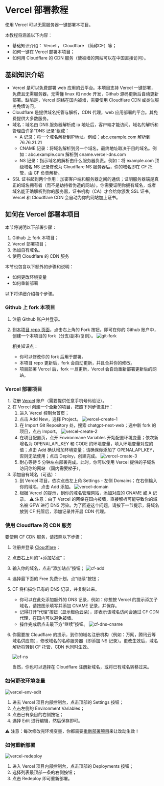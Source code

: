 # Vercel 部署教程
使用 Vercel 可以无需服务器一键部署本项目。

本教程将涵盖以下内容：
- 基础知识介绍： Vercel ， Cloudflare （简称CF）等；
- 如何一键在 Vercel 部署本项目；
- 如何用 Cloudflare 的 CDN 服务（使被墙的网站可以在中国直接访问）。


## 基础知识介绍
- Vercel 是可以免费部署 web 应用的云平台。本项目支持 Vercel 一键部署，免费且无需服务器，无需懂 linux 和 node 开发，Github 源码更新后自动更新部署。缺陷是，Vercel 网络在国内被墙，需要使用 Cloudflare CDN 或类似服务免墙访问。
- Cloudflare 是提供域名托管与解析，CDN 代理，web 应用部署的平台。其免费提供大多数服务。
- 域名：域名由 DNS 服务器解析成 ip 地址后，客户端才能访问。域名的解析和管理由许多“DNS 记录”组成：
  - A 记录：将一个域名解析到IP地址。例如：abc.example.com 解析到 76.76.21.21
  - CNAME 记录：将域名解析到另一个域名，最终地址取决于目的域名。例如：abc.example.com 解析到 cname.vercel-dns.com
  - NS 记录：指示域名的解析由什么服务器负责。例如：将 example.com 顶级域名 NS 记录修改为 Cloudflare NS 服务器后，你的域名即在 CF 托管，由 CF 负责解析。
- SSL 证书起到两个作用：加密客户端和服务器之间的通信；证明服务器端是真正的域名拥有者（而不是劫持者伪造的网站）。你需要证明你拥有域名，或者域名能正确解析到你的服务器，证书机构（CA）才会给你颁发 SSL 证书。Vercel 和 Cloudflare CDN 会自动为你的网站加上证书。


## 如何在 Vercel 部署本项目
本节将说明以下部署步骤：
1. Github 上 fork 本项目；
2. Vercel 部署项目；
3. 添加自有域名。
4. 使用 Cloudflare 的 CDN 服务

本节也包含以下额外的步骤和说明：
- 如何更改环境变量
- 如何重新部署

以下将详细介绍每个步骤。

### Github 上 fork 本项目
1. 注册 Github 账户并登录。
2. 到[本项目 repo 页面](https://github.com/Yidadaa/ChatGPT-Next-Web)，点击右上角的 Fork 按钮，即可在你的 Github 账户中，创建一个本项目的 fork（分支/副本/复刻）。
    ![git-fork](./images/vercel/git-fork.png)
    
    相关知识点：
    - 你可以修改你的 fork 后用于部署。
    - 本项目 repo 更新后，fork 会自动更新，并且合并你的修改。
    - 项目部署 Vercel 后，fork 一旦更新，Vercel 会自动重新部署更新后的网站。
    
### Vercel 部署项目
1. 注册 [Vercel](https://vercel.com) 账户（需要提供任意手机号码验证）。
2. 在 Vercel 创建一个全新的项目，按照下列步骤进行：
   1. 进入 Vercel 控制台首页；
   2. 点击 Add New，选择 Project。
        ![vercel-create-1](./images/vercel/vercel-create-1.jpg)
   4. 在 Import Git Repository 处，搜索 chatgpt-next-web；选中新 fork 的项目，点击 Import。
        ![vercel-create-2](./images/vercel/vercel-create-2.jpg)
   6. 在项目配置页，点开 Environmane Variables 开始配置环境变量；依次新增名为 OPENAI_API_KEY 和 CODE 的环境变量，填入环境变量对应的值；点击 Add 确认增加环境变量；请确保你添加了 OPENAI_API_KEY，否则无法使用；点击 Deploy，创建完成。
        ![vercel-create-3](./images/vercel/vercel-create-3.jpg)
   7. 耐心等待 5 分钟左右部署完成。此时，你可以使用 Vercel 提供的子域名访问你的网站 （国内需要梯子）。 
3. 添加自有域名（可选）：
   1. 到 Vercel 项目，依次点击左上角 Settings - 左侧 Domains；在右侧输入你的域名，点击 Add 添加。
        ![vercel-domain](./images/vercel/vercel-domain.png)
   2. 根据 Vercel 的提示，到你的域名管理网站，添加对应的 CNAME 或 A 记录。
        ⚠️️ 注意：由于 Vercel 的网络在国内被墙，直接解析可能导致你的域名被 GFW 进行 DNS 污染。为了回避这个问题，请按下一节提示，将域名放到 CF 托管后，添加记录并开启 CDN 代理。

### 使用 Cloudflare 的 CDN 服务
要使用 CF CDN 服务，请按照以下步骤：
1. 注册并登录 [Cloudflare](https://cloudflare.com)；
2. 点击右上角的“+添加站点”；
3. 输入你的域名，点击“添加站点”按钮；
    ![cf-add](./images/vercel/cf-add.png)
4. 选择最下面的 Free 免费计划，点“继续”按钮；
5. CF 将扫描你已有的 DNS 记录，并复制过来。
    - 你可以在此处添加额外的 DNS 记录，例如：你想按 Vercel 的提示添加子域名，请按图示填写并添加 CNAME 记录，并保存。
    - 记得打开“代理”按钮（显示橙色云朵），即表示该域名访问会通过 CF CDN 代理，在国内可以避免被墙。
    - 操作完成后点击最下方“继续”按钮。
    ![cf-dns-cname](./images/vercel/cf-dns-cname.png)
6. 你需要按 Cloudflare 的提示，到你的域名注册机构（例如：万网，腾讯云等域名供应商），修改域名的名称服务器（即添加 NS 记录）。更改生效后，域名解析将转到 CF 托管，CDN 也同时生效。
    
    ![cf-ns](./images/vercel/cf-ns.png)
    
    当然，你也可以选择在 Cloudflare 注册新域名，或将已有域名转移过来。

### 如何更改环境变量
![vercel-env-edit](./images/vercel/vercel-env-edit.jpg)
1. 进去 Vercel 项目内部控制台，点击顶部的 Settings 按钮；
2. 点击左侧的 Environment Variables；
3. 点击已有条目的右侧按钮；
4. 选择 Edit 进行编辑，然后保存即可。

⚠️️ 注意：每次修改完环境变量，你都需要[重新部署项目](#如何重新部署)来让改动生效！

### 如何重新部署
![vercel-redeploy](./images/vercel/vercel-redeploy.jpg)
1. 进入 Vercel 项目内部控制台，点击顶部的 Deployments 按钮；
2. 选择列表最顶部一条的右侧按钮；
3. 点击 Redeploy 即可重新部署。
